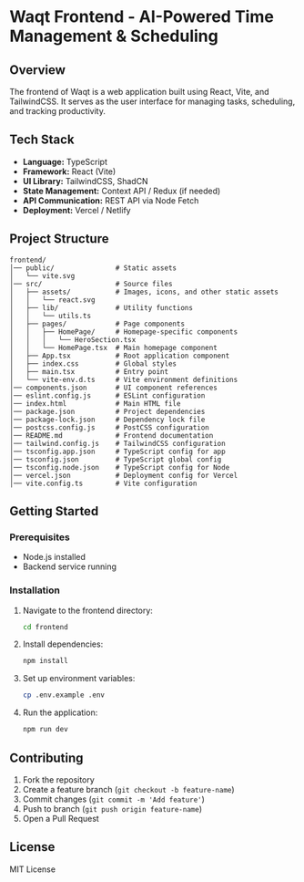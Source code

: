 # Waqt Frontend - AI-Powered Time Management & Scheduling

## Overview

The frontend of Waqt is a web application built using React, Vite, and TailwindCSS. It serves as the user interface for managing tasks, scheduling, and tracking productivity.

## Tech Stack

- **Language:** TypeScript
- **Framework:** React (Vite)
- **UI Library:** TailwindCSS, ShadCN
- **State Management:** Context API / Redux (if needed)
- **API Communication:** REST API via Node Fetch
- **Deployment:** Vercel / Netlify

## Project Structure

```
frontend/
│── public/               # Static assets
│   └── vite.svg
│── src/                  # Source files
│   ├── assets/           # Images, icons, and other static assets
│   │   └── react.svg
│   ├── lib/              # Utility functions
│   │   └── utils.ts
│   ├── pages/            # Page components
│   │   ├── HomePage/     # Homepage-specific components
│   │   │   └── HeroSection.tsx
│   │   └── HomePage.tsx  # Main homepage component
│   ├── App.tsx           # Root application component
│   ├── index.css         # Global styles
│   ├── main.tsx          # Entry point
│   └── vite-env.d.ts     # Vite environment definitions
│── components.json       # UI component references
│── eslint.config.js      # ESLint configuration
│── index.html            # Main HTML file
│── package.json          # Project dependencies
│── package-lock.json     # Dependency lock file
│── postcss.config.js     # PostCSS configuration
│── README.md             # Frontend documentation
│── tailwind.config.js    # TailwindCSS configuration
│── tsconfig.app.json     # TypeScript config for app
│── tsconfig.json         # TypeScript global config
│── tsconfig.node.json    # TypeScript config for Node
│── vercel.json           # Deployment config for Vercel
│── vite.config.ts        # Vite configuration
```

## Getting Started

### Prerequisites

- Node.js installed
- Backend service running

### Installation

1. Navigate to the frontend directory:
   ```sh
   cd frontend
   ```
2. Install dependencies:
   ```sh
   npm install
   ```
3. Set up environment variables:
   ```sh
   cp .env.example .env
   ```
4. Run the application:
   ```sh
   npm run dev
   ```

## Contributing

1. Fork the repository
2. Create a feature branch (`git checkout -b feature-name`)
3. Commit changes (`git commit -m 'Add feature'`)
4. Push to branch (`git push origin feature-name`)
5. Open a Pull Request

## License

MIT License
